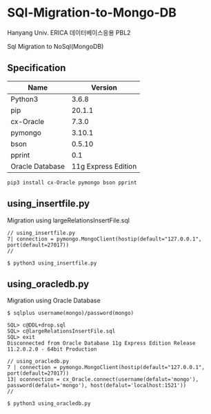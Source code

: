# SQl-Migration-to-Mongo-DB
Hanyang Univ. ERICA 데이터베이스응용 PBL2

Sql Migration to NoSql(MongoDB)

## Specification
|Name| Version |
|--|--|
| Python3 | 3.6.8 |
| pip | 20.1.1 |
| cx-Oracle  | 7.3.0 |
| pymongo  | 3.10.1 |
| bson  | 0.5.10 |
| pprint  |  0.1 |
| Oracle Database  | 11g Express Edition |

    pip3 install cx-Oracle pymongo bson pprint

## using_insertfile.py
Migration using largeRelationsInsertFile.sql

    
    // using_insertfile.py
    7| connection = pymongo.MongoClient(hostip(default="127.0.0.1", port(default=27017))
    //
    
    $ python3 using_insertfile.py


## using_oracledb.py
Migration using Oracle Database

    $ sqlplus username(mongo)/password(mongo)
    
    SQL> c@DDL+drop.sql
    SQL> c@largeRelationsInsertFile.sql
    SQL> exit
    Disconnected from Oracle Database 11g Express Edition Release 11.2.0.2.0 - 64bit Production
    
    // using_oracledb.py
    7 | connection = pymongo.MongoClient(hostip(default="127.0.0.1", port(default=27017))
    13| oconnection = cx_Oracle.connect(username(defalut='mongo'), password(defalut='mongo'), host(defalut='localhost:1521'))
    //
    
    $ python3 using_oracledb.py
